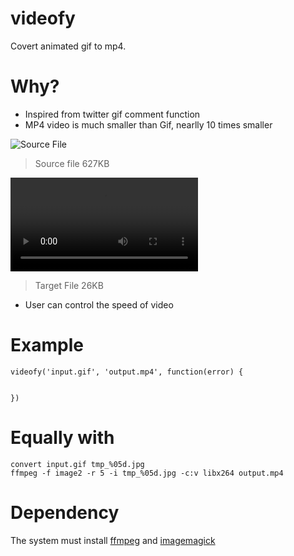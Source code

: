 videofy
=======

Covert animated gif to mp4.


Why?
====
* Inspired from twitter gif comment function
* MP4 video is much smaller than Gif, nearlly 10 times smaller

![Source File](https://github.com/zjhiphop/videofy/raw/master/tmp/test.gif)
> Source file 627KB

![Video MP4 File](https://github.com/zjhiphop/videofy/raw/master/tmp/test-mp4.mp4)
> Target File 26KB

* User can control the speed of video

Example
=======

```
videofy('input.gif', 'output.mp4', function(error) {
	

})
```

Equally with
============
```
convert input.gif tmp_%05d.jpg
ffmpeg -f image2 -r 5 -i tmp_%05d.jpg -c:v libx264 output.mp4
```


Dependency
==========
The system must install [ffmpeg](https://www.ffmpeg.org/) and [imagemagick](http://www.imagemagick.org/)
